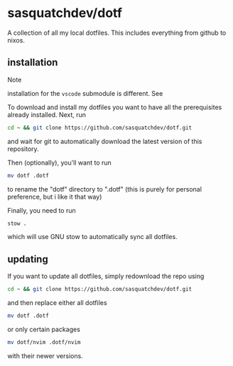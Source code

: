 # sasquatchdev/dotf

A collection of all my local dotfiles. This includes
everything from github to nixos.

## installation

> [!Note]
> installation for the `vscode` submodule is different. See 

To download and install my dotfiles you want to have
all the prerequisites already installed. Next, run

```bash
cd ~ && git clone https://github.com/sasquatchdev/dotf.git
```

and wait for git to automatically download the latest version
of this repository.

Then (optionally), you'll want to run

```bash
mv dotf .dotf
```

to rename the "dotf" directory to ".dotf" (this is purely for
personal preference, but i like it that way)

Finally, you need to run

```bash
stow .
```

which will use GNU stow to automatically sync all dotfiles.

## updating

If you want to update all dotfiles, simply redownload the repo using

```bash
cd ~ && git clone https://github.com/sasquatchdev/dotf.git
```

and then replace either all dotfiles 

```bash
mv dotf .dotf
```

or only certain packages

```bash
mv dotf/nvim .dotf/nvim
```

with their newer versions.
